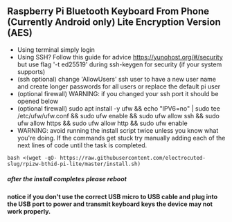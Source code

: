 ## Raspberry Pi Bluetooth Keyboard From Phone (Currently Android only) Lite Encryption Version (AES)

 * Using terminal simply login
 * Using SSH? Follow this guide for advice https://yunohost.org/#/security but use flag '-t ed25519' during ssh-keygen for security (if your system supports)
 * (ssh optional) change 'AllowUsers' ssh user to have a new user name and create longer passwords for all users or replace the default pi user
 * (optional firewall) WARNING: if you changed your ssh port it should be opened below
 * (optional firewall) sudo apt install -y ufw && echo "IPV6=no" | sudo tee /etc/ufw/ufw.conf && sudo ufw enable && sudo ufw allow ssh && sudo ufw allow https && sudo ufw allow http && sudo ufw enable
 * WARNING: avoid running the install script twice unless you know what you're doing. If the commands get stuck try manually adding each of the next lines of code until the task is completed.

```shell
bash <(wget -qO- https://raw.githubusercontent.com/electrocuted-slug/rpizw-bthid-pi-lite/master/install.sh)
````

##### after the install completes please reboot

#### notice if you don't use the correct USB micro to USB cable and plug into the USB port to power and transmit keyboard keys the device may not work properly.
